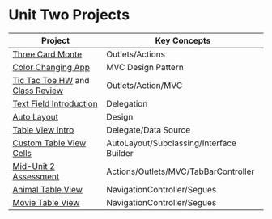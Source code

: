 # Unit Two Projects

|Project|Key Concepts|
|---|---|
|[Three Card Monte](https://github.com/C4Q/AC-iOS-ThreeCardMonteExercise)|Outlets/Actions|
[Color Changing App](https://github.com/C4Q/AC-iOS-ColorChangerMVC.git) | MVC Design Pattern |
|[Tic Tac Toe HW](https://github.com/C4Q/AC-iOS-tictactoe) and [Class Review]((https://github.com/C4Q/tic-tac-toe-classReviewNotes))|Outlets/Action/MVC|
|[Text Field Introduction](https://github.com/C4Q/AC-iOS-IntroductionToDelegationWithTextFields)|Delegation|
|[Auto Layout](https://github.com/C4Q/AutoLayoutExercises)| Design |
|[Table View Intro](https://github.com/C4Q/AC-iOS-TableViewIntroduction)| Delegate/Data Source|
|[Custom Table View Cells](https://github.com/C4Q/AC-iOS-TableViewCustomCells)|AutoLayout/Subclassing/Interface Builder|
|[Mid-Unit 2 Assessment](https://github.com/C4Q/AC-iOS-Unit2MidUnit-Review/blob/master/README.md)|Actions/Outlets/MVC/TabBarController|
|[Animal Table View](https://github.com/C4Q/AC-iOS-Multiple-MVC)|NavigationController/Segues|
|[Movie Table View](https://github.com/C4Q/AC-iOS-TableViewSegues)|NavigationController/Segues|

